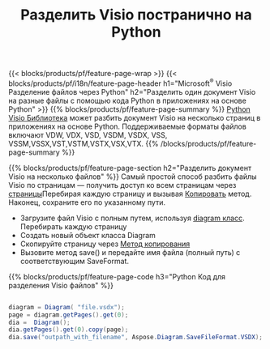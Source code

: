 ﻿---
title: Разделить Visio постранично на Python
url: /ru/python-java/splitter/
description: Исходные коды Python, объясняющие, как разделить файлы Microsoft Visio на несколько файлов в приложениях Python
---
{{< blocks/products/pf/feature-page-wrap >}}
{{< blocks/products/pf/i18n/feature-page-header h1="Microsoft<sup>&reg;</sup> Visio Разделение файлов через Python" h2="Разделить один документ Visio на разные файлы с помощью кода Python в приложениях на основе Python" >}}
{{% blocks/products/pf/feature-page-summary %}}
[Python Visio Библиотека](/diagram/python-java/) может разбить документ Visio на несколько страниц в приложениях на основе Python. Поддерживаемые форматы файлов включают VDW, VDX, VSD, VSDM, VSDX, VSS, VSSM,VSSX,VST,VSTM,VSTX,VSX,VTX.
{{% /blocks/products/pf/feature-page-summary %}}

{{% blocks/products/pf/feature-page-section h2="Разделить документ Visio на несколько файлов" %}}
Самый простой способ разбить файлы Visio по страницам — получить доступ ко всем страницам через [страницы](https://reference.aspose.com/diagram/python-java/asposediagram.api/diagram#Pages)Перебирая каждую страницу и вызывая [Копировать](https://reference.aspose.com/diagram/python-java/asposediagram.api/page#copy(com.aspose.diagram.Page)) метод. Наконец, сохраните его по указанному пути. 

+ Загрузите файл Visio с полным путем, используя [diagram класс](https://reference.aspose.com/diagram/python-java/asposediagram.api/diagram).
Перебирать каждую страницу
+ Создать новый объект класса Diagram
+ Скопируйте страницу через [Метод копирования](https://reference.aspose.com/diagram/python-java/asposediagram.api/page#copy(com.aspose.diagram.Page))
+ Вызовите метод save() и передайте имя файла (полный путь) с соответствующим SaveFormat.

{{% blocks/products/pf/feature-page-code h3="Python Код для разделения Visio файлов" %}}

```cs

diagram = Diagram( "file.vsdx");
page = diagram.getPages().get(0);
dia =  Diagram();
dia.getPages().get(0).copy(page);
dia.save("outpath_with_filename", Aspose.Diagram.SaveFileFormat.VSDX);  


```
